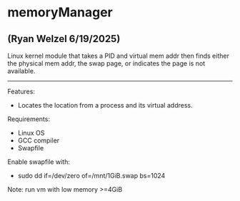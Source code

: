 # memoryManager

## (Ryan Welzel 6/19/2025)

Linux kernel module that takes a PID and virtual mem addr then finds either the physical mem addr, the swap page, or indicates the page is not available.

---

Features:
- Locates the location from a process and its virtual address.


Requirements:
- Linux OS
- GCC compiler
- Swapfile


Enable swapfile with:
- sudo dd if=/dev/zero of=/mnt/1GiB.swap bs=1024

Note: run vm with low memory >=4GiB
